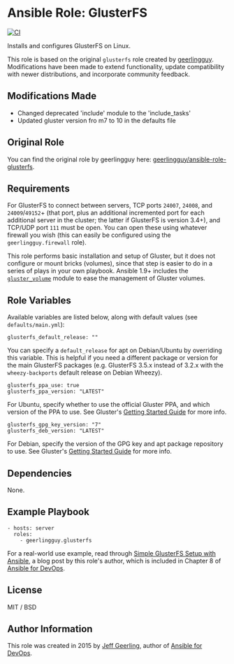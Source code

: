 # Ansible Role: GlusterFS

[![CI](https://github.com/geerlingguy/ansible-role-glusterfs/workflows/CI/badge.svg?event=push)](https://github.com/geerlingguy/ansible-role-glusterfs/actions?query=workflow%3ACI)

Installs and configures GlusterFS on Linux.

This role is based on the original `glusterfs` role created by [geerlingguy](https://github.com/geerlingguy). Modifications have been made to extend functionality, update compatibility with newer distributions, and incorporate community feedback.

## Modifications Made
- Changed deprecated 'include' module to the 'include_tasks'
- Updated gluster version fro m7 to 10 in the defaults file

## Original Role
You can find the original role by geerlingguy here: [geerlingguy/ansible-role-glusterfs](https://github.com/geerlingguy/ansible-role-glusterfs).

## Requirements

For GlusterFS to connect between servers, TCP ports `24007`, `24008`, and `24009`/`49152`+ (that port, plus an additional incremented port for each additional server in the cluster; the latter if GlusterFS is version 3.4+), and TCP/UDP port `111` must be open. You can open these using whatever firewall you wish (this can easily be configured using the `geerlingguy.firewall` role).

This role performs basic installation and setup of Gluster, but it does not configure or mount bricks (volumes), since that step is easier to do in a series of plays in your own playbook. Ansible 1.9+ includes the [`gluster_volume`](https://docs.ansible.com/ansible/latest/collections/gluster/gluster/gluster_volume_module.html#ansible-collections-gluster-gluster-gluster-volume-module) module to ease the management of Gluster volumes.

## Role Variables

Available variables are listed below, along with default values (see `defaults/main.yml`):

    glusterfs_default_release: ""

You can specify a `default_release` for apt on Debian/Ubuntu by overriding this variable. This is helpful if you need a different package or version for the main GlusterFS packages (e.g. GlusterFS 3.5.x instead of 3.2.x with the `wheezy-backports` default release on Debian Wheezy).

    glusterfs_ppa_use: true
    glusterfs_ppa_version: "LATEST"

For Ubuntu, specify whether to use the official Gluster PPA, and which version of the PPA to use. See Gluster's [Getting Started Guide](https://docs.gluster.org/en/latest/Install-Guide/Install/) for more info.

    glusterfs_gpg_key_version: "7"
    glusterfs_deb_version: "LATEST"

For Debian, specify the version of the GPG key and apt package repository to use. See Gluster's [Getting Started Guide](https://docs.gluster.org/en/latest/Install-Guide/Install/) for more info.

## Dependencies

None.

## Example Playbook

    - hosts: server
      roles:
        - geerlingguy.glusterfs

For a real-world use example, read through [Simple GlusterFS Setup with Ansible](https://www.jeffgeerling.com/blog/simple-glusterfs-setup-ansible), a blog post by this role's author, which is included in Chapter 8 of [Ansible for DevOps](https://www.ansiblefordevops.com/).

## License

MIT / BSD

## Author Information

This role was created in 2015 by [Jeff Geerling](https://www.jeffgeerling.com/), author of [Ansible for DevOps](https://www.ansiblefordevops.com/).
